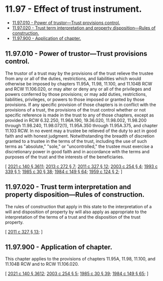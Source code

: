# 11.97 - Effect of trust instrument.
* [11.97.010 - Power of trustor—Trust provisions control.](#1197010---power-of-trustortrust-provisions-control)
* [11.97.020 - Trust term interpretation and property disposition—Rules of construction.](#1197020---trust-term-interpretation-and-property-dispositionrules-of-construction)
* [11.97.900 - Application of chapter.](#1197900---application-of-chapter)
## 11.97.010 - Power of trustor—Trust provisions control.
The trustor of a trust may by the provisions of the trust relieve the trustee from any or all of the duties, restrictions, and liabilities which would otherwise be imposed by chapters 11.95A, 11.98, 11.100, and 11.104B RCW and RCW 11.106.020, or may alter or deny any or all of the privileges and powers conferred by those provisions; or may add duties, restrictions, liabilities, privileges, or powers to those imposed or granted by those provisions. If any specific provision of those chapters is in conflict with the provisions of a trust, the provisions of the trust control whether or not specific reference is made in the trust to any of those chapters, except as provided in RCW 6.32.250, 11.96A.190, 19.36.020, 11.98.002, 11.98.200 through 11.98.240, 11.98.072(1), 11.95A.350 through 11.95A.375, and chapter 11.103 RCW. In no event may a trustee be relieved of the duty to act in good faith and with honest judgment. Notwithstanding the breadth of discretion granted to a trustee in the terms of the trust, including the use of such terms as "absolute," "sole," or "uncontrolled," the trustee must exercise a discretionary power in good faith and in accordance with the terms and purposes of the trust and the interests of the beneficiaries.

\[ [2021 c 140 § 3611](https://lawfilesext.leg.wa.gov/biennium/2021-22/Pdf/Bills/Session%20Laws/Senate/5132.SL.pdf?cite=2021%20c%20140%20§%203611); [2013 c 272 § 7](https://lawfilesext.leg.wa.gov/biennium/2013-14/Pdf/Bills/Session%20Laws/Senate/5344.SL.pdf?cite=2013%20c%20272%20§%207); [2011 c 327 § 12](https://lawfilesext.leg.wa.gov/biennium/2011-12/Pdf/Bills/Session%20Laws/House/1051-S.SL.pdf?cite=2011%20c%20327%20§%2012); [2003 c 254 § 4](https://lawfilesext.leg.wa.gov/biennium/2003-04/Pdf/Bills/Session%20Laws/House/1351.SL.pdf?cite=2003%20c%20254%20§%204); [1993 c 339 § 1](https://lawfilesext.leg.wa.gov/biennium/1993-94/Pdf/Bills/Session%20Laws/Senate/5066-S.SL.pdf?cite=1993%20c%20339%20§%201); [1985 c 30 § 38](https://leg.wa.gov/CodeReviser/documents/sessionlaw/1985c30.pdf?cite=1985%20c%2030%20§%2038); [1984 c 149 § 64](https://leg.wa.gov/CodeReviser/documents/sessionlaw/1984c149.pdf?cite=1984%20c%20149%20§%2064); [1959 c 124 § 2](https://leg.wa.gov/CodeReviser/documents/sessionlaw/1959c124.pdf?cite=1959%20c%20124%20§%202); \]

## 11.97.020 - Trust term interpretation and property disposition—Rules of construction.
The rules of construction that apply in this state to the interpretation of a will and disposition of property by will also apply as appropriate to the interpretation of the terms of a trust and the disposition of the trust property.

\[ [2011 c 327 § 13](https://lawfilesext.leg.wa.gov/biennium/2011-12/Pdf/Bills/Session%20Laws/House/1051-S.SL.pdf?cite=2011%20c%20327%20§%2013); \]

## 11.97.900 - Application of chapter.
This chapter applies to the provisions of chapters 11.95A, 11.98, 11.100, and 11.104B RCW and to RCW 11.106.020.

\[ [2021 c 140 § 3612](https://lawfilesext.leg.wa.gov/biennium/2021-22/Pdf/Bills/Session%20Laws/Senate/5132.SL.pdf?cite=2021%20c%20140%20§%203612); [2003 c 254 § 5](https://lawfilesext.leg.wa.gov/biennium/2003-04/Pdf/Bills/Session%20Laws/House/1351.SL.pdf?cite=2003%20c%20254%20§%205); [1985 c 30 § 39](https://leg.wa.gov/CodeReviser/documents/sessionlaw/1985c30.pdf?cite=1985%20c%2030%20§%2039); [1984 c 149 § 65](https://leg.wa.gov/CodeReviser/documents/sessionlaw/1984c149.pdf?cite=1984%20c%20149%20§%2065); \]

